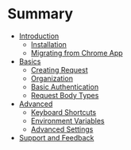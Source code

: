 # Summary

- [Introduction](README.md)
    - [Installation](introduction/installation.md)
    - [Migrating from Chrome App](/introduction/migrate-from-chrome.md)
- [Basics]()
    - [Creating Request]()
    - [Organization]()
    - [Basic Authentication]()
    - [Request Body Types]()
- [Advanced]()
    - [Keyboard Shortcuts](/advanced/shortcuts.md)
    - [Environment Variables]()
    - [Advanced Settings]()
- [Support and Feedback](feedback.md)

